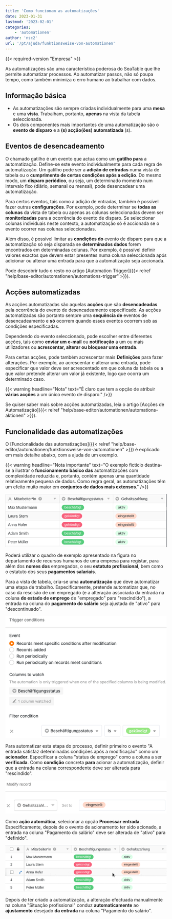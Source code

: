```yaml
---
title: 'Como funcionam as automatizações'
date: 2023-01-31
lastmod: '2023-02-01'
categories:
    - 'automationen'
author: 'nsc2'
url: '/pt/ajuda/funktionsweise-von-automationen'
---
```


{{< required-version "Empresa" >}}

As automatizações são uma característica poderosa do SeaTable que lhe permite automatizar processos. Ao automatizar passos, não só poupa tempo, como também minimiza o erro humano ao trabalhar com dados.

## Informação básica

- As automatizações são sempre criadas individualmente para uma **mesa** e uma **vista**. Trabalham, portanto, **apenas** na vista da tabela seleccionada.
- Os dois componentes mais importantes de uma automatização são o **evento de disparo** e a **(s) acção(ões) automatizada** (s).

## Eventos de desencadeamento

O chamado gatilho é um evento que actua como um **gatilho para** a automatização. Define-se este evento individualmente para cada regra de automatização. Um gatilho pode ser a **adição de entradas** numa vista de tabela ou o **cumprimento de certas condições após a edição**. Do mesmo modo, um **disparo periódico**, ou seja, um determinado momento num intervalo fixo (diário, semanal ou mensal), pode desencadear uma automatização.

Para certos eventos, tais como a adição de entradas, também é possível fazer outras **configurações**. Por exemplo, pode determinar se **todas as colunas** da vista de tabela ou apenas as colunas seleccionadas devem ser **monitorizadas** para a ocorrência do evento de disparo. Se seleccionar colunas individuais neste contexto, a automatização só é accionada se o evento ocorrer nas colunas seleccionadas.

Além disso, é possível limitar as **condições do** evento de disparo para que a automatização só seja disparada se **determinados dados** forem encontrados em determinadas colunas. Por exemplo, é possível definir valores exactos que devem estar presentes numa coluna seleccionada após adicionar ou alterar uma entrada para que a automatização seja accionada.

Pode descobrir tudo o resto no artigo [Automation Trigger]({{< relref "help/base-editor/automationen/automations-trigger" >}}).

## Acções automatizadas

As acções automatizadas são aquelas **acções** que são **desencadeadas** pela ocorrência do evento de desencadeamento especificado. As acções automatizadas são portanto sempre uma **sequência de** eventos de desencadeamento e **só** ocorrem quando esses eventos ocorrem sob as condições especificadas.

Dependendo do evento seleccionado, pode escolher entre diferentes acções, tais como **enviar um e-mail** ou **notificação** a um ou mais utilizadores ou **acrescentar, alterar ou bloquear uma entrada**.

Para certas acções, pode também acrescentar mais **Definições** para fazer alterações. Por exemplo, ao acrescentar e alterar uma entrada, pode especificar que valor deve ser acrescentado em que coluna da tabela ou a que valor pretende alterar um valor já existente, logo que ocorra um determinado caso.

{{< warning  headline="Nota"  text="É claro que tem a opção de atribuir **várias acções** a um único evento de disparo." />}}

Se quiser saber mais sobre acções automatizadas, leia o artigo [Acções de Automatização]({{< relref "help/base-editor/automationen/automations-aktionen" >}}).

## Funcionalidade das automatizações

O [Funcionalidade das automatizações]({{< relref "help/base-editor/automationen/funktionsweise-von-automationen" >}}) é explicado em mais detalhe abaixo, com a ajuda de um exemplo.

{{< warning  headline="Nota importante"  text="O exemplo fictício destina-se a ilustrar o **funcionamento básico das** automatizações com complexidade reduzida e, portanto, contém apenas uma quantidade relativamente pequena de dados. Como regra geral, as automatizações têm um efeito muito maior em **conjuntos de dados mais extensos**." />}}

![Tabela de exemplo](images/example-table-final-version.png)

Poderá utilizar o quadro de exemplo apresentado na figura no departamento de recursos humanos de uma empresa para registar, para além dos **nomes dos** empregados, o seu **estatuto profissional**, bem como o estatuto dos seus **pagamentos salariais**.

Para a vista de tabela, cria-se uma **automatização** que deve automatizar uma etapa de trabalho. Especificamente, pretende automatizar que, no caso da rescisão de um empregado (e a alteração associada da entrada na coluna **do estado de emprego** de "empregado" para "rescindido"), a entrada na coluna do **pagamento do salário** seja ajustada de "ativo" para "descontinuado".

![Definição do evento de disparo](images/create-an-automation-1-1.png)

Para automatizar esta etapa do processo, definir primeiro o evento "A entrada satisfaz determinadas condições após a modificação" como um **acionador**. Especificar a coluna "status de emprego" como a coluna a ser **verificada**. Como **condição** concreta **para** acionar a automatização, definir que a entrada na coluna correspondente deve ser alterada para "rescindido".

![Definição da acção automática da automatização do exemplo](images/automated-action-of-the-example-automation-2.png)

Como **ação automática**, selecionar a opção **Processar entrada**. Especificamente, depois de o evento de acionamento ter sido acionado, a entrada na coluna "Pagamento do salário" deve ser alterada de "ativo" para "definido".

![Execução do exemplo de automatização](images/example-automation-new.gif)

Depois de ter criado a automatização, a alteração efectuada manualmente na coluna "Situação profissional" conduz **automaticamente** ao **ajustamento** desejado **da entrada** na coluna "Pagamento do salário".
